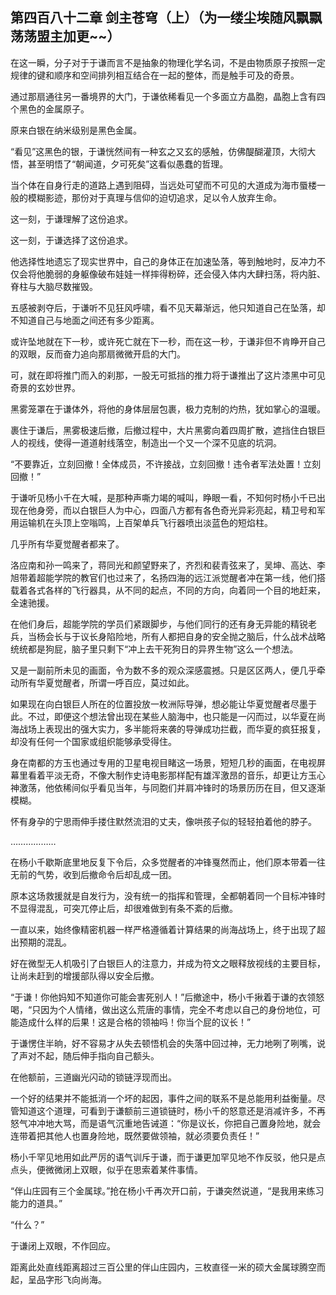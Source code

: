 ## 第四百八十二章 剑主苍穹（上）（为一缕尘埃随风飘飘荡荡盟主加更~~）
在这一瞬，分子对于于谦而言不是抽象的物理化学名词，不是由物质原子按照一定规律的键和顺序和空间排列相互结合在一起的整体，而是触手可及的奇景。

通过那扇通往另一番境界的大门，于谦依稀看见一个多面立方晶胞，晶胞上含有四个黑色的金属原子。

原来白银在纳米级别是黑色金属。

“看见”这黑色的银，于谦恍然间有一种玄之又玄的感触，仿佛醍醐灌顶，大彻大悟，甚至明悟了“朝闻道，夕可死矣”这看似愚蠢的哲理。

当个体在自身行走的道路上遇到阻碍，当远处可望而不可见的大道成为海市蜃楼一般的模糊影迹，那份对于真理与信仰的迫切追求，足以令人放弃生命。

这一刻，于谦理解了这份追求。

这一刻，于谦选择了这份追求。

他选择性地遗忘了现实世界中，自己的身体正在加速坠落，等到触地时，反冲力不仅会将他脆弱的身躯像破布娃娃一样摔得粉碎，还会侵入体内大肆扫荡，将内脏、脊柱与大脑尽数摧毁。

五感被剥夺后，于谦听不见狂风呼啸，看不见天幕渐远，他只知道自己在坠落，却不知道自己与地面之间还有多少距离。

或许坠地就在下一秒，或许死亡就在下一秒，而在这一秒，于谦非但不肯睁开自己的双眼，反而奋力追向那扇微微开启的大门。

可，就在即将推门而入的刹那，一股无可抵挡的推力将于谦推出了这片漆黑中可见奇景的玄妙世界。

黑雾笼罩在于谦体外，将他的身体层层包裹，极力克制的灼热，犹如掌心的温暖。

裹住于谦后，黑雾极速后撤，后撤过程中，大片黑雾向着四周扩散，遮挡住白银巨人的视线，使得一道道射线落空，制造出一个又一个深不见底的坑洞。

“不要靠近，立刻回撤！全体成员，不许接战，立刻回撤！违令者军法处置！立刻回撤！”

于谦听见杨小千在大喊，是那种声嘶力竭的喊叫，睁眼一看，不知何时杨小千已出现在他身旁，而以白银巨人为中心，四面八方都有各色奇光异彩亮起，精卫号和军用运输机在头顶上空嗡鸣，上百架单兵飞行器喷出淡蓝色的短焰柱。

几乎所有华夏觉醒者都来了。

洛应南和孙一鸣来了，蒋同光和颜望野来了，齐烈和裴青弦来了，吴坤、高达、李旭带着超能学院的教官们也过来了，名扬四海的远江派觉醒者冲在第一线，他们搭载着各式各样的飞行器具，从不同的起点，不同的方向，向着同一个目的地赶来，全速驰援。

在他们身后，超能学院的学员们紧跟脚步，与他们同行的还有身无异能的精锐老兵，当杨会长与于议长身陷险地，所有人都把自身的安全抛之脑后，什么战术战略统统都是狗屁，脑子里只剩下“冲上去干死狗日的异界生物”这么一个想法。

又是一副前所未见的画面，令为数不多的观众深感震撼。只是区区两人，便几乎牵动所有华夏觉醒者，所谓一呼百应，莫过如此。

如果现在向白银巨人所在的位置投放一枚洲际导弹，想必能让华夏觉醒者尽墨于此。不过，即便这个想法曾出现在某些人脑海中，也只能是一闪而过，以华夏在尚海战场上表现出的强大实力，多半能将来袭的导弹成功拦截，而华夏的疯狂报复，却没有任何一个国家或组织能够承受得住。

身在南都的方玉也通过专用的卫星电视目睹这一场景，短短几秒的画面，在电视屏幕里看着平淡无奇，不像大制作史诗电影那样配有雄浑激昂的音乐，却更让方玉心神激荡，他依稀间似乎看见当年，与同胞们并肩冲锋时的场景历历在目，但又逐渐模糊。

怀有身孕的宁思雨伸手搂住默然流泪的丈夫，像哄孩子似的轻轻拍着他的脖子。

………………

在杨小千歇斯底里地反复下令后，众多觉醒者的冲锋戛然而止，他们原本带着一往无前的气势，收到后撤命令后却乱成一团。

原本这场救援就是自发行为，没有统一的指挥和管理，全都朝着同一个目标冲锋时不显得混乱，可突兀停止后，却很难做到有条不紊的后撤。

一直以来，始终像精密机器一样严格遵循着计算结果的尚海战场上，终于出现了超出预期的混乱。

好在微型无人机吸引了白银巨人的注意力，并成为符文之眼释放视线的主要目标，让尚未赶到的增援部队得以安全后撤。

“于谦！你他妈知不知道你可能会害死别人！”后撤途中，杨小千揪着于谦的衣领怒喝，“只因为个人情绪，做出这么荒唐的事情，完全不考虑以自己的身份地位，可能造成什么样的后果！这是合格的领袖吗！你当个屁的议长！”

于谦愣住半晌，好不容易才从失去顿悟机会的失落中回过神，无力地咧了咧嘴，说了声对不起，随后伸手指向自己额头。

在他额前，三道幽光闪动的锁链浮现而出。

一个好的结果并不能抵消一个坏的起因，事件之间的联系不是总能用利益衡量。尽管知道这个道理，可看到于谦额前三道锁链时，杨小千的怒意还是消减许多，不再怒气冲冲地大骂，而是语气沉重地告诫道：“你是议长，你把自己置身险地，就会连带着把其他人也置身险地，既然要做领袖，就必须要负责任！”

杨小千罕见地用如此严厉的语气训斥于谦，而于谦更加罕见地不作反驳，他只是点点头，便微微闭上双眼，似乎在思索着某件事情。

“伴山庄园有三个金属球。”抢在杨小千再次开口前，于谦突然说道，“是我用来练习能力的道具。”

“什么？”

于谦闭上双眼，不作回应。

距离此处直线距离超过三百公里的伴山庄园内，三枚直径一米的硕大金属球腾空而起，呈品字形飞向尚海。

